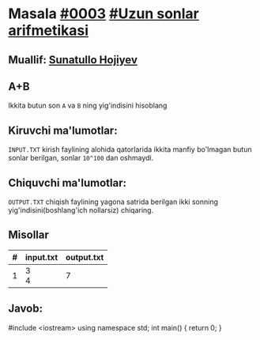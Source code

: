 <h1>Masala <a href="https://robocontest.uz/tasks/0003">#0003</a> <a href="https://robocontest.uz/tasks?category=2">#Uzun sonlar arifmetikasi</a></h1>
<h2> Muallif: <a href="https://robocontest.uz/profile/sunnat">Sunatullo Hojiyev</a></h2>
<h2>A+B</h2>
<p>
	Ikkita butun son <code>A</code> va <code>B</code> ning yig'indisini hisoblang
</p>
<h2>Kiruvchi ma'lumotlar:</h2>
<p>
	<code>INPUT.TXT</code> kirish faylining alohida qatorlarida ikkita manfiy bo'lmagan butun sonlar berilgan, sonlar <code>10^100</code> dan oshmaydi.
</p>
<h2>Chiquvchi ma'lumotlar:</h2>
<p>
	<code>OUTPUT.TXT</code> chiqish faylining yagona satrida berilgan ikki sonning yig'indisini(boshlang'ich nollarsiz) chiqaring.
</p>
<h2>Misollar</h2>
<table>
  <thead>
  	<tr>
		<th>#</th>
	    <th>input.txt</th>
	    <th>output.txt</th>
  	</tr>
  </thead>
  <tbody>
  	<tr>
		  <td>1</td>
	    <td>3<br>4</td>
	    <td>7</td>
	  </tr>
  </tbody>
</table>
<h2>Javob:</h2>

<dev type="cpp">
#include &lt;iostream&gt;
using namespace std;
int main()
{
    return 0;
}
</dev>
